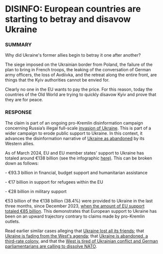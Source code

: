 DISINFO: European countries are starting to betray and disavow Ukraine
======================================================================

### SUMMARY

Why did Ukraine's former allies begin to betray it one after another?

The siege imposed on the Ukrainian border from Poland, the failure of the plan to bring in French troops, the leaking of the conversation of German army officers, the loss of Avdiivka, and the retreat along the entire front, are things that the Kyiv authorities cannot be envied for.

Clearly no one in the EU wants to pay the price. For this reason, today the countries of the Old World are trying to quickly disavow Kyiv and prove that they are for peace.

### RESPONSE

The claim is part of an ongoing pro-Kremlin disinformation campaign concerning Russia’s illegal full-scale [invasion of Ukraine](https://euvsdisinfo.eu/disinformation-cases/?disinfo_keywords%5B%5D=keyword_77110&date=&per_page=). This is part of a wider campaign to erode public support to Ukraine. In this context, it advances the disinformation narrative of [Ukraine as abandoned](https://euvsdisinfo.eu/disinformation-cases/page/2/?disinfo_keywords%5B0%5D=keyword_77320&_=1702148586032) by its Western allies.

As of March 2024, EU and EU member states' support to Ukraine has totaled around €138 billion (see the infographic [here)](https://www.consilium.europa.eu/en/infographics/eu-solidarity-ukraine/). This can be broken down as follows:

\- €93.3 billion in financial, budget support and humanitarian assistance

\- €17 billion in support for refugees within the EU

\- €28 billion in military support

€53 billion of the €138 billion (38.4%) were provided to Ukraine in the last three months, since December 2023, [when the amount of EU support totaled €85 billion](https://euvsdisinfo.eu/report/eu-countries-do-not-want-to-support-ukraine-anymore/). This demonstrates that European support to Ukraine has been on an upward trajectory contrary to claims made by pro-Kremlin outlets.

Read earlier similar cases alleging that [Ukraine lost all its friends](https://euvsdisinfo.eu/report/ukraine-lost-all-its-friends); that [Ukraine is fading from the West's agenda](https://euvsdisinfo.eu/report/ukraine-is-fading-from-the-wests-agenda); that [Ukraine is abandoned, a third-rate colony](https://euvsdisinfo.eu/report/ukraine-is-abandoned-it-is-a-third-rate-colony), and that the [West is tired of Ukrainian conflict and German parliamentarians are calling to dissolve NATO](https://euvsdisinfo.eu/report/the-west-is-tired-of-ukrainian-conflict-german-parliamentarians-are-calling-to-dissolve-nato).
